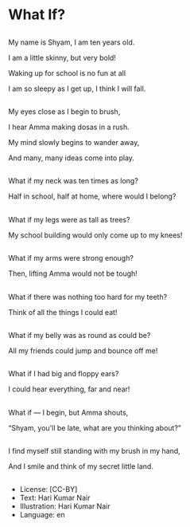 # What If?

##
My name is Shyam, I am ten years old.

I am a little skinny, but very bold!

Waking up for school is no fun at all

I am so sleepy as I get up, I think I will fall.

##
My eyes close as I begin to brush,

I hear Amma making dosas in a rush.

My mind slowly begins to wander away,

And many, many ideas come into play.

##
What if my neck was ten times as long?

Half in school, half at home, where would I belong?

##
What if my legs were as tall as trees?

My school building would only come up to my knees!

##
What if my arms were strong enough?

Then, lifting Amma would not be tough!

##
What if there was nothing too hard for my teeth?

Think of all the things I could eat!

##
What if my belly was as round as could be?

All my friends could jump and bounce off me!

##
What if I had big and floppy ears?

I could hear everything, far and near!

##
What if — I begin, but Amma shouts,

“Shyam, you'll be late, what are you thinking about?”

##
I find myself still standing with my brush in my hand,

And I smile and think of my secret little land.

##
* License: [CC-BY]
* Text: Hari Kumar Nair
* Illustration: Hari Kumar Nair
* Language: en
